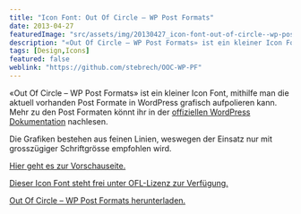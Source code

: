 ```yaml
---
title: "Icon Font: Out Of Circle – WP Post Formats"
date: 2013-04-27
featuredImage: "src/assets/img/20130427_icon-font-out-of-circle--wp-post-formats_0.png"
description: "«Out Of Circle – WP Post Formats» ist ein kleiner Icon Font, mithilfe man die aktuell vorhanden Post Formate in WordPress grafisch aufpolieren kann."
tags: [Design,Icons]
featured: false
weblink: "https://github.com/stebrech/OOC-WP-PF"
---
```

«Out Of Circle – WP Post Formats» ist ein kleiner Icon Font, mithilfe man die aktuell vorhanden Post Formate in WordPress grafisch aufpolieren kann. Mehr zu den Post Formaten könnt ihr in der [offiziellen WordPress Dokumentation](https://wordpress.org/support/article/post-formats/) nachlesen.

Die Grafiken bestehen aus feinen Linien, weswegen der Einsatz nur mit grosszügiger Schriftgrösse empfohlen wird.

[Hier geht es zur Vorschauseite.](https://pixelstrolch.github.io/OOC-WP-PF/)

[Dieser Icon Font steht frei unter OFL-Lizenz zur Verfügung.](https://pixelstrolch.github.io/OOC-WP-PF/license.txt)

[Out Of Circle – WP Post Formats herunterladen.](https://github.com/stebrech/OOC-WP-PF)
